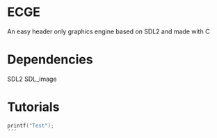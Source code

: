 # ECGE

An easy header only graphics engine based on SDL2 and made with C

# Dependencies

 SDL2 
 SDL_image

# Tutorials

```c
printf("Test");
´´´
